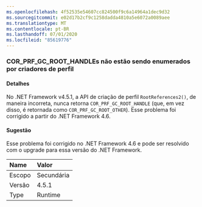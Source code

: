 ```yaml
---
ms.openlocfilehash: 4f52535e54607cc824500f9c6a14964a1dec9d32
ms.sourcegitcommit: e02d17b2cf9c1258dadda4810a5e6072a0089aee
ms.translationtype: MT
ms.contentlocale: pt-BR
ms.lasthandoff: 07/01/2020
ms.locfileid: "85619776"
---
```

### <a name="cor_prf_gc_root_handles-are-not-being-enumerated-by-profilers"></a>COR_PRF_GC_ROOT_HANDLEs não estão sendo enumerados por criadores de perfil

#### <a name="details"></a>Detalhes

No .NET Framework v4.5.1, a API de criação de perfil <code>RootReferences2()</code>, de maneira incorreta, nunca retorna <code>COR_PRF_GC_ROOT_HANDLE</code> (que, em vez disso, é retornada como <code>COR_PRF_GC_ROOT_OTHER</code>). Esse problema foi corrigido a partir do .NET Framework 4.6.

#### <a name="suggestion"></a>Sugestão

Esse problema foi corrigido no .NET Framework 4.6 e pode ser resolvido com o upgrade para essa versão do .NET Framework.

| Name    | Valor       |
|:--------|:------------|
| Escopo   |Secundária|
|Versão|4.5.1|
|Type|Runtime|
